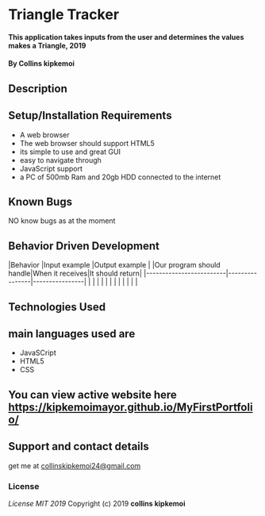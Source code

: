 # Triangle Tracker
#### This application takes inputs from the user and determines the values makes a Triangle, 2019
#### By **Collins kipkemoi**
## Description
## Setup/Installation Requirements
* A web browser
* The web browser should support HTML5
* its simple to use and great GUI
* easy to navigate through
* JavaScript support
* a PC of 500mb Ram and 20gb HDD connected to the internet
## Known Bugs
NO know bugs as at the moment
## Behavior Driven Development
|Behavior                 |Input example   |Output example  |
|Our program should handle|When it receives|It should return|
|-------------------------|----------------|----------------|
|                         |                |                |
|                         |                |                |
|                         |                |                |
## Technologies Used
## main languages used are
* JavaSCript
* HTML5
* CSS
## You can view active website here https://kipkemoimayor.github.io/MyFirstPortfolio/
## Support and contact details
get me at collinskipkemoi24@gmail.com
### License
*License MIT 2019*
Copyright (c) 2019 **collins kipkemoi**
